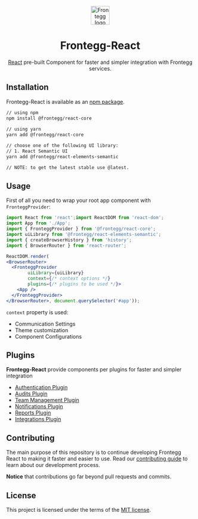 
<p align="center">  
  <a href="https://www.frontegg.com/" rel="noopener" target="_blank">  
    <img style="margin-top:40px" height="50" src="https://frontegg.com/wp-content/uploads/2020/04/logo_frrontegg.svg" alt="Frontegg logo">  
  </a>  
</p>  
<h1 align="center">Frontegg-React</h1>  
<div align="center">  
  
[React](https://reactjs.org/) pre-built Component for faster and simpler integration with Frontegg services.  
</div>  
  
## Installation  
Frontegg-React is available as an [npm package](https://www.npmjs.com/package/@frontegg/react-core).  
  
```sh  
// using npm  
npm install @frontegg/react-core  
  
// using yarn  
yarn add @frontegg/react-core

// choose one of the following UI library: 
// 1. React Semantic UI
yarn add @frontegg/react-elements-semantic  

// NOTE: to get the latest stable use @latest.  
```
## Usage  
  
First of all you need to wrap your root app component with ``FronteggProvider``: 
  
```jsx  
import React from 'react';import ReactDOM from 'react-dom';  
import App from './App';  
import { FronteggProvider } from '@frontegg/react-core';  
import uiLibrary from '@frontegg/react-elements-semantic';  
import { createBrowserHistory } from 'history';  
import { BrowserRouter } from 'react-router';  

ReactDOM.render(
<BrowserRouter>
  <FronteggProvider
        uiLibrary={uiLibrary}
        context={/* context options */}
        plugins={/* plugins to be used */}>
    <App />
  </FronteggProvider>
</BrowserRouter>, document.querySelector('#app'));  
```
``context`` property is used:

- Communication Settings
- Theme customization
- Component Configurations


## Plugins
**Frontegg-React** provide components per plugins for faster and simpler integration

- [Authentication Plugin](packages/auth)
- [Audits Plugin](packages/audits)
- [Team Management Plugin](packages/teams)
- [Notifications Plugin](packages/notifications)
- [Reports Plugin](packages/reports)
- [Integrations Plugin](packages/integrations)


## Contributing

The main purpose of this repository is to continue developing Frontegg React to making it faster and easier to use.
Read our [contributing guide](/CONTRIBUTING.md) to learn about our development process.

**Notice** that contributions go far beyond pull requests and commits.

## License

This project is licensed under the terms of the [MIT license](/LICENSE).
